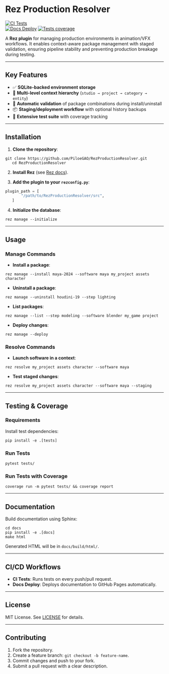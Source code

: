 # Rez Production Resolver

[![CI Tests](https://github.com/PiloeGAO/RezProductionResolver/actions/workflows/ci-tests.yml/badge.svg)](https://github.com/PiloeGAO/RezProductionResolver/actions/workflows/ci-tests.yml)  
[![Docs Deploy](https://github.com/PiloeGAO/RezProductionResolver/actions/workflows/docs-deploy.yml/badge.svg)](https://github.com/PiloeGAO/RezProductionResolver/actions/workflows/docs-deploy.yml)
[![Tests coverage](https://github.com/PiloeGAO/RezProductionResolver/actions/workflows/coverage.yml/badge.svg)](https://github.com/PiloeGAO/RezProductionResolver/actions/workflows/coverage.yml)  

A **Rez plugin** for managing production environments in animation/VFX workflows. It enables context-aware package management with staged validation, ensuring pipeline stability and preventing production breakage during testing.

---

## Key Features

- ✅ **SQLite-backed environment storage**
- 🧩 **Multi-level context hierarchy** (`studio → project → category → entity`)
- 🔄 **Automatic validation** of package combinations during install/uninstall
- 📦 **Staging/deployment workflow** with optional history backups
- 🧪 **Extensive test suite** with coverage tracking

---

## Installation

1. **Clone the repository**:
```shell script
git clone https://github.com/PiloeGAO/RezProductionResolver.git
   cd RezProductionResolver
```


2. **Install Rez** (see [Rez docs](https://rez.readthedocs.io/en/stable/installation.html)).

3. **Add the plugin to your `rezconfig.py`**:
```python
plugin_path = [
       "/path/to/RezProductionResolver/src",
   ]
```


4. **Initialize the database**:
```shell script
rez manage --initialize
```


---

## Usage

### Manage Commands

- **Install a package**:
```shell script
rez manage --install maya-2024 --software maya my_project assets character
```


- **Uninstall a package**:
```shell script
rez manage --uninstall houdini-19 --step lighting
```


- **List packages**:
```shell script
rez manage --list --step modeling --software blender my_game project
```


- **Deploy changes**:
```shell script
rez manage --deploy
```


### Resolve Commands

- **Launch software in a context**:
```shell script
rez resolve my_project assets character --software maya
```


- **Test staged changes**:
```shell script
rez resolve my_project assets character --software maya --staging
```


---

## Testing & Coverage

### Requirements
Install test dependencies:
```shell script
pip install -e .[tests]
```


### Run Tests
```shell script
pytest tests/
```


### Run Tests with Coverage
```shell script
coverage run -m pytest tests/ && coverage report
```


---

## Documentation

Build documentation using Sphinx:
```shell script
cd docs
pip install -e .[docs]
make html
```


Generated HTML will be in `docs/build/html/`.

---

## CI/CD Workflows

- **CI Tests**: Runs tests on every push/pull request.
- **Docs Deploy**: Deploys documentation to GitHub Pages automatically.

---

## License

MIT License. See [LICENSE](LICENSE) for details.

---

## Contributing

1. Fork the repository.
2. Create a feature branch: `git checkout -b feature-name`.
3. Commit changes and push to your fork.
4. Submit a pull request with a clear description.
